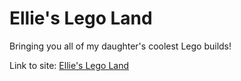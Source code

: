 # Ellie's Lego Land

Bringing you all of my daughter's coolest Lego builds!

Link to site: [Ellie's Lego Land](https://ellies-lego-land.vercel.app/)
